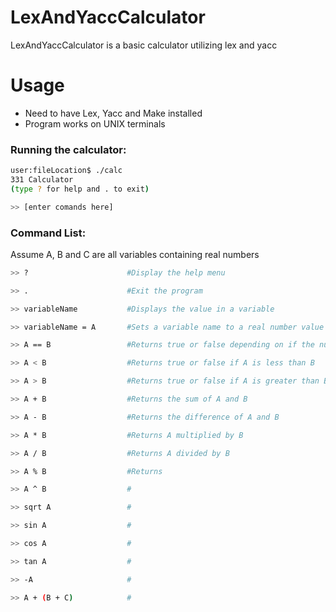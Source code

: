 # LexAndYaccCalculator
LexAndYaccCalculator is a basic calculator utilizing lex and yacc

# Usage

- Need to have Lex, Yacc and Make installed
- Program works on UNIX terminals

### Running the calculator:
```Bash
user:fileLocation$ ./calc
331 Calculator
(type ? for help and . to exit)

>> [enter comands here]
```

### Command List: 

Assume A, B and C are all variables containing real numbers
```Bash
>> ?                      #Display the help menu

>> .                      #Exit the program

>> variableName           #Displays the value in a variable

>> variableName = A       #Sets a variable name to a real number value

>> A == B                 #Returns true or false depending on if the numbers are equal

>> A < B                  #Returns true or false if A is less than B

>> A > B                  #Returns true or false if A is greater than B

>> A + B                  #Returns the sum of A and B

>> A - B                  #Returns the difference of A and B

>> A * B                  #Returns A multiplied by B

>> A / B                  #Returns A divided by B

>> A % B                  #Returns 

>> A ^ B                  #

>> sqrt A                 #

>> sin A                  #

>> cos A                  #

>> tan A                  #

>> -A                     #

>> A + (B + C)            #
